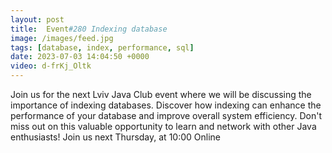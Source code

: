```yaml
---
layout: post
title:  Event#280 Indexing database
image: /images/feed.jpg
tags: [database, index, performance, sql]
date: 2023-07-03 14:04:50 +0000
video: d-frKj_Oltk
---
```


Join us for the next Lviv Java Club event where we will be discussing the importance of indexing databases. Discover how indexing can enhance the performance of your database and improve overall system efficiency. Don't miss out on this valuable opportunity to learn and network with other Java enthusiasts!
Join us next Thursday, at 10:00 Online
